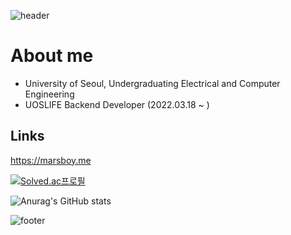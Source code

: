 ![header](https://capsule-render.vercel.app/api?type=waving&color=0:EEFF00,100:a82da8&height=250&section=header&text=IF%20YOU%20LET%20ME%20BE%20THE%20CODE&fontAlignY=40&fontSize=55&fontColor=d6acef&animation=fadeIn)

# About me
- University of Seoul, Undergraduating Electrical and Computer Engineering 
- UOSLIFE Backend Developer (2022.03.18 ~ )

## Links
https://marsboy.me

[![Solved.ac프로필](http://mazassumnida.wtf/api/v2/generate_badge?boj=rkdgudwns)](https://solved.ac/rkdgudwns)

![Anurag's GitHub stats](https://github-readme-stats.vercel.app/api?username=Marsboy02&show_icons=true&theme=radical)

![footer](https://capsule-render.vercel.app/api?type=waving&section=footer&color=0:EEFF00,100:a82da8)
